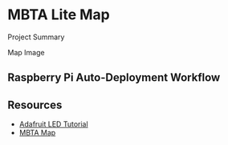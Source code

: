 # MBTA Lite Map

Project Summary

Map Image

## Raspberry Pi Auto-Deployment Workflow

## Resources

* [Adafruit LED Tutorial]()
* [MBTA Map](https://cdn.mbta.com/sites/default/files/2022-12/2022-12-12-subway-map-v37f.pdf)
